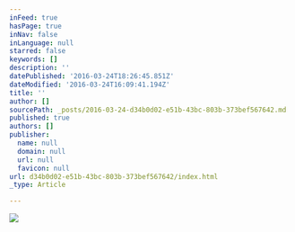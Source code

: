 ```yaml
---
inFeed: true
hasPage: true
inNav: false
inLanguage: null
starred: false
keywords: []
description: ''
datePublished: '2016-03-24T18:26:45.851Z'
dateModified: '2016-03-24T16:09:41.194Z'
title: ''
author: []
sourcePath: _posts/2016-03-24-d34b0d02-e51b-43bc-803b-373bef567642.md
published: true
authors: []
publisher:
  name: null
  domain: null
  url: null
  favicon: null
url: d34b0d02-e51b-43bc-803b-373bef567642/index.html
_type: Article

---
```

![](https://the-grid-user-content.s3-us-west-2.amazonaws.com/6cf5ff88-839b-437b-a135-fda526df5c34.gif)